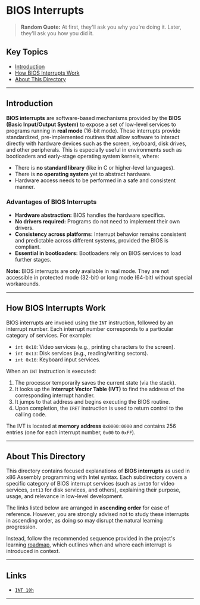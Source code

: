 # BIOS Interrupts

> **Random Quote:** At first, they'll ask you why you're doing it. Later, they'll ask you how you did it.

## Key Topics

+ [Introduction](#introduction)
+ [How BIOS Interrupts Work](#how-bios-interrupts-work)
+ [About This Directory](#about-this-directory)

---

## Introduction

**BIOS interrupts** are software-based mechanisms provided by the **BIOS (Basic Input/Output System)** to expose a set of low-level services to programs running in **real mode** (16-bit mode). These interrupts provide standardized, pre-implemented routines that allow software to interact directly with hardware devices such as the screen, keyboard, disk drives, and other peripherals. This is especially useful in environments such as bootloaders and early-stage operating system kernels, where:

+ There is **no standard library** (like in C or higher-level languages).
+ There is **no operating system** yet to abstract hardware.
+ Hardware access needs to be performed in a safe and consistent manner.

### Advantages of BIOS Interrupts

+ **Hardware abstraction:** BIOS handles the hardware specifics.
+ **No drivers required:** Programs do not need to implement their own drivers.
+ **Consistency across platforms:** Interrupt behavior remains consistent and predictable across different systems, provided the BIOS is compliant.
+ **Essential in bootloaders:** Bootloaders rely on BIOS services to load further stages.

**Note:** BIOS interrupts are only available in real mode. They are not accessible in protected mode (32-bit) or long mode (64-bit) without special workarounds.

---

## How BIOS Interrupts Work

BIOS interrupts are invoked using the `INT` instruction, followed by an interrupt number. Each interrupt number corresponds to a particular category of services. For example:

+ `int 0x10`: Video services (e.g., printing characters to the screen).
+ `int 0x13`: Disk services (e.g., reading/writing sectors).
+ `int 0x16`: Keyboard input services.

When an `INT` instruction is executed:

1. The processor temporarily saves the current state (via the stack).
2. It looks up the **Interrupt Vector Table (IVT)** to find the address of the corresponding interrupt handler.
3. It jumps to that address and begins executing the BIOS routine.
4. Upon completion, the `IRET` instruction is used to return control to the calling code.

The IVT is located at **memory address** `0x0000:0000` and contains 256 entries (one for each interrupt number, `0x00` to `0xFF`).

---

## About This Directory

This directory contains focused explanations of **BIOS interrupts** as used in x86 Assembly programming with Intel syntax. Each subdirectory covers a specific category of BIOS interrupt services (such as `int10` for video services, `int13` for disk services, and others), explaining their purpose, usage, and relevance in low-level development.

The links listed below are arranged in **ascending order** for ease of reference. However, you are strongly advised not to study these interrupts in ascending order, as doing so may disrupt the natural learning progression.

Instead, follow the recommended sequence provided in the project's learning [roadmap](../../roadmap/README.md), which outlines when and where each interrupt is introduced in context.

---

## Links

+ [`INT 10h`](./int10/README.md)

---
